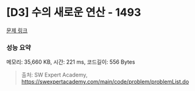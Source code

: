 # [D3] 수의 새로운 연산 - 1493 

[문제 링크](https://swexpertacademy.com/main/code/problem/problemDetail.do?contestProbId=AV2b-QGqADMBBASw) 

### 성능 요약

메모리: 35,660 KB, 시간: 221 ms, 코드길이: 556 Bytes



> 출처: SW Expert Academy, https://swexpertacademy.com/main/code/problem/problemList.do